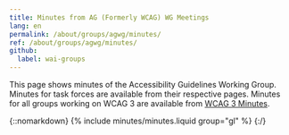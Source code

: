 ```yaml
---
title: Minutes from AG (Formerly WCAG) WG Meetings
lang: en
permalink: /about/groups/agwg/minutes/
ref: /about/groups/agwg/minutes/
github:
  label: wai-groups
---
```


This page shows minutes of the Accessibility Guidelines Working Group. Minutes for task forces are available from their respective pages.
Minutes for all groups working on WCAG 3 are available from [WCAG 3 Minutes](/WAI/GL/WCAG3/minutes/).

{::nomarkdown}
{% include minutes/minutes.liquid group="gl" %}
{:/}